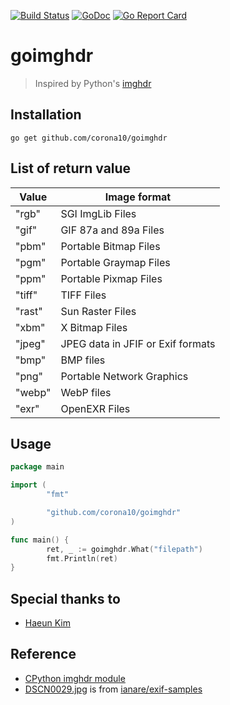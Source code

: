 [![Build Status](https://travis-ci.org/corona10/goimghdr.svg?branch=master)](https://travis-ci.org/corona10/goimghdr)
[![GoDoc](https://godoc.org/github.com/corona10/goimghdr?status.svg)](https://godoc.org/github.com/corona10/goimghdr)
[![Go Report Card](https://goreportcard.com/badge/github.com/corona10/goimghdr)](https://goreportcard.com/report/github.com/corona10/goimghdr)

# goimghdr
> Inspired by Python's [imghdr](https://docs.python.org/3/library/imghdr.html)

## Installation
```
go get github.com/corona10/goimghdr
```

## List of return value

| Value  | Image format                      |
|--------|-----------------------------------|
| "rgb"  | SGI ImgLib Files                  |
| "gif"  | GIF 87a and 89a Files             |
| "pbm"  | Portable Bitmap Files             |
| "pgm"  | Portable Graymap Files            |
| "ppm"  | Portable Pixmap Files             |
| "tiff" | TIFF Files                        |
| "rast" | Sun Raster Files                  |
| "xbm"  | X Bitmap Files                    |
| "jpeg" | JPEG data in JFIF or Exif formats |
| "bmp"  | BMP files                         |
| "png"  | Portable Network Graphics         |
| "webp" | WebP files                        |
| "exr"  | OpenEXR Files                     |

## Usage
```go
package main

import (
        "fmt"

        "github.com/corona10/goimghdr"
)

func main() {
        ret, _ := goimghdr.What("filepath")
        fmt.Println(ret)
}
```

## Special thanks to
* [Haeun Kim](https://github.com/haeungun/)

## Reference
* [CPython imghdr module](https://docs.python.org/3/library/imghdr.html)
* [DSCN0029.jpg](imgData/DSCN0029.jpg) is from [ianare/exif-samples](https://github.com/ianare/exif-samples)
